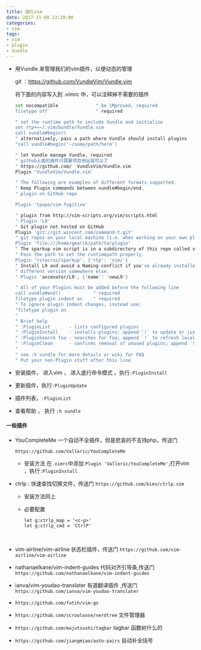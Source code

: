 ```yaml
---
title: 强化vim
date: 2017-11-08 23:29:08
categories:
- vim
tags:
- vim
- plugin
- Vundle
---
```


- 用Vundle 来管理我们的vim插件，以便动态的管理

  git ：https://github.com/VundleVim/Vundle.vim 

  将下面的内容写入到 .vimrc 中，可以注释掉不需要的插件

  ```bash
  set nocompatible              " be iMproved, required
  filetype off                  " required

  " set the runtime path to include Vundle and initialize
  set rtp+=~/.vim/bundle/Vundle.vim
  call vundle#begin()
  " alternatively, pass a path where Vundle should install plugins
  "call vundle#begin('~/some/path/here')

  " let Vundle manage Vundle, required
  " github上面的插件只需要项目地址就可以了
  " https://github.com/  VundleVim/Vundle.vim
  Plugin 'VundleVim/Vundle.vim'

  " The following are examples of different formats supported.
  " Keep Plugin commands between vundle#begin/end.
  " plugin on GitHub repo

  Plugin 'tpope/vim-fugitive'

  " plugin from http://vim-scripts.org/vim/scripts.html
  " Plugin 'L9'
  " Git plugin not hosted on GitHub
  Plugin 'git://git.wincent.com/command-t.git'
  " git repos on your local machine (i.e. when working on your own plugin)
  Plugin 'file:///home/gmarik/path/to/plugin'
  " The sparkup vim script is in a subdirectory of this repo called vim.
  " Pass the path to set the runtimepath properly.
  Plugin 'rstacruz/sparkup', {'rtp': 'vim/'}
  " Install L9 and avoid a Naming conflict if you've already installed a
  " different version somewhere else.
  " Plugin 'ascenator/L9', {'name': 'newL9'}

  " All of your Plugins must be added before the following line
  call vundle#end()            " required
  filetype plugin indent on    " required
  " To ignore plugin indent changes, instead use:
  "filetype plugin on
  "
  " Brief help
  " :PluginList       - lists configured plugins
  " :PluginInstall    - installs plugins; append `!` to update or just :PluginUpdate
  " :PluginSearch foo - searches for foo; append `!` to refresh local cache
  " :PluginClean      - confirms removal of unused plugins; append `!` to auto-approve removal
  "
  " see :h vundle for more details or wiki for FAQ
  " Put your non-Plugin stuff after this line
  ```

- 安装插件， 进入vim ， 进入底行命令模式 ，执行`:PluginInstall` 

- 更新插件，执行`:PluginUpdate`

- 插件列表，`:PluginList`

- 查看帮助 ， 执行 `:h vundle`

#### 一些插件

- YouCompleteMe 一个自动不全插件，但是悲哀的不支持php，传送门

  `https://github.com/Valloric/YouCompleteMe`

  - 安装方法 在`.vimrc`中添加 `Plugin 'Valloric/YouCompleteMe'`,打开vim ，执行`:PluginInstall`

- ctrlp : 快速查找切换文件，传送门 `https://github.com/kien/ctrlp.vim`

  - 安装方法同上

  - 必要配置

    ```visual basic
    let g:ctrlp_map = '<c-p>'
    let g:ctrlp_cmd = 'CtrlP'
    ```

    ​

- vim-airline/vim-airline  状态栏插件，传送门 `https://github.com/vim-airline/vim-airline`

- nathanaelkane/vim-indent-guides  代码对齐引导条,传送门 `https://github.com/nathanaelkane/vim-indent-guides`

- ianva/vim-youdao-translater  有道翻译插件  ,传送门`https://github.com/ianva/vim-youdao-translater`

- `https://github.com/fatih/vim-go `

- `https://github.com/scrooloose/nerdtree`   文件管理器

- `https://github.com/majutsushi/tagbar`   tagbar 函数树什么的

- `https://github.com/jiangmiao/auto-pairs`   自动补全括号